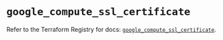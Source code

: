 # `google_compute_ssl_certificate`

Refer to the Terraform Registry for docs: [`google_compute_ssl_certificate`](https://registry.terraform.io/providers/hashicorp/google/5.35.0/docs/resources/compute_ssl_certificate).
